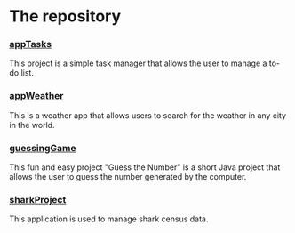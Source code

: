 # The repository

### [appTasks](appTasks)

This project is a simple task manager that allows the user to manage a to-do list.

### [appWeather](appWeather)

This is a weather app that allows users to search for the weather in any city in the world.

### [guessingGame](guessingGame)

This fun and easy project "Guess the Number" is a short Java project that allows the user to guess the number generated by the computer.

### [sharkProject](sharkProject)

This application is used to manage shark census data.
